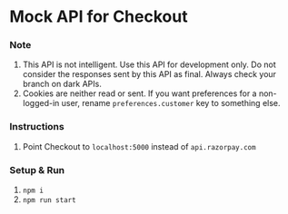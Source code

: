 # Mock API for Checkout

### Note

1. This API is not intelligent. Use this API for development only. Do not consider the responses sent by this API as final. Always check your branch on dark APIs.
1. Cookies are neither read or sent. If you want preferences for a non-logged-in user, rename `preferences.customer` key to something else.

### Instructions

1. Point Checkout to `localhost:5000` instead of `api.razorpay.com`

### Setup & Run

1. `npm i`
1. `npm run start`
